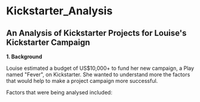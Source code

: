 # Kickstarter_Analysis
## An Analysis of Kickstarter Projects for Louise's Kickstarter Campaign 

**1. Background**

Louise estimated a budget of US$10,000+ to fund her new campaign, a Play named "Fever", on Kickstarter.  She wanted to understand more the factors that would help to make a project campaign more successful. 

Factors that were being analysed included: 



